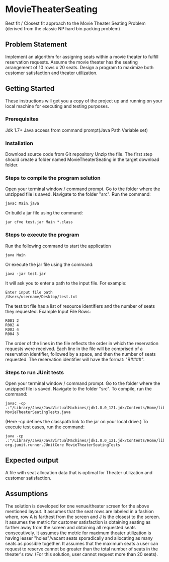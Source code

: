 # MovieTheaterSeating
Best fit / Closest fit approach to the Movie Theater Seating Problem (derived from the classic NP hard bin packing problem)

## Problem Statement
Implement an algorithm for assigning seats within a movie theater to fulfill reservation requests.
Assume the movie theater has the seating arrangement of 10 rows x 20 seats.
Design a program to maximize both customer satisfaction and theater utilization.

## Getting Started
These instructions will get you a copy of the project up and running on your local machine for executing and testing purposes. 

### Prerequisites
Jdk 1.7+
Java access from command prompt(Java Path Variable set)

### Installation
Download source code from Git repository
Unzip the file.
The first step should create a folder named MovieTheaterSeating in the target download folder.

### Steps to compile the program solution
Open your terminal window / command prompt.
Go to the folder where the unzipped file is saved. 
Navigate to the folder "src".
Run the command:
  ```
  javac Main.java
   ```
Or build a jar file using the command:
  ```
  jar cfve test.jar Main *.class
   ```
### Steps to execute the program
Run the following command to start the application
  ```
  java Main
  ```
Or execute the jar file using the command:
  ```
  java -jar test.jar
   ```
It will ask you to enter a path to the input file. For example:
  ```
Enter input file path
/Users/username/Desktop/test.txt
  ```
The test.txt file has a list of resource identifiers and the number of seats they requested. Example Input File Rows:
 ```
R001 2
R002 4
R003 4
R004 3
  ```
The order of the lines in the file reflects the order in which the reservation requests were received. Each line in
the file will be comprised of a reservation identifier, followed by a space, and then the number of seats requested. The reservation
identifier will have the format: "R####".

### Steps to run JUnit tests
Open your terminal window / command prompt.
Go to the folder where the unzipped file is saved. 
Navigate to the folder "src".
To compile, run the command:
  ```
  javac -cp .:"/Library/Java/JavaVirtualMachines/jdk1.8.0_121.jdk/Contents/Home/lib/*" MovieTheaterSeatingTests.java
  ```  
  (Here -cp defines the classpath link to the jar on your local drive.)
To execute test cases, run the command:
  ```
  java -cp .:"/Library/Java/JavaVirtualMachines/jdk1.8.0_121.jdk/Contents/Home/lib/*" org.junit.runner.JUnitCore MovieTheaterSeatingTests
  ```
## Expected output
A file with seat allocation data that is optimal for Theater utilization and customer satisfaction.

## Assumptions
The solution is developed for one venue/theater screen for the above mentioned layout.
It assumes that the seat rows are labeled in a fashion where, row A is farthest from the screen and J is the closest to the screen.
It assumes the metric for customer satisfaction is obtaining seating as farther away from the screen and obtaining all requested seats consecutively.
It assumes the metric for maximum theater utilization is having lesser "holes"/vacant seats sporadically and allocating as many seats as possible together.
It assumes that the maximum seats a user can request to reserve cannot be greater than the total number of seats in the theater's row. (For this solution, user cannot request more than 20 seats).
